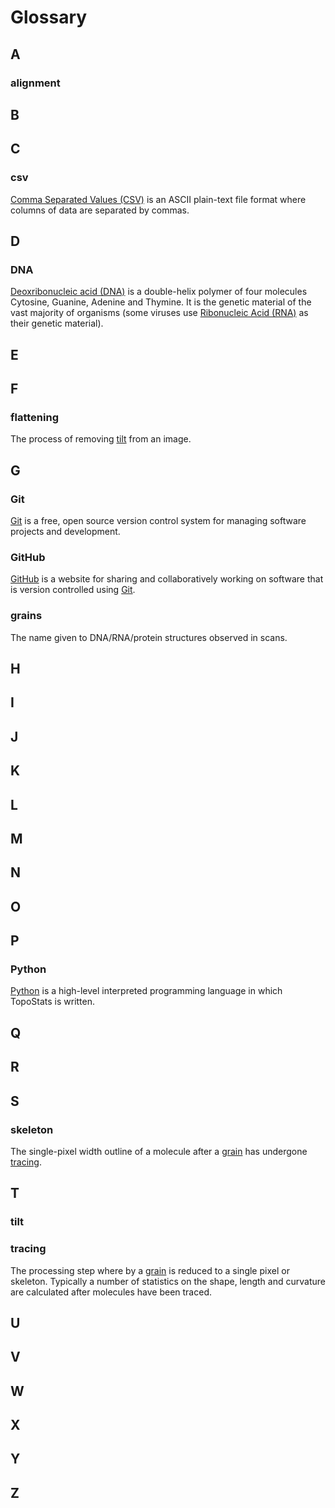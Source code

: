 # Glossary

## A

### alignment

## B

## C

### csv

[Comma Separated Values (CSV)](https://en.wikipedia.org/wiki/Comma-separated_values) is an ASCII plain-text file format
where columns of data are separated by commas.

## D

### DNA

[Deoxribonucleic acid (DNA)](https://en.wikipedia.org/wiki/DNA) is a double-helix polymer of four molecules Cytosine,
Guanine, Adenine and Thymine. It is the genetic material of the vast majority of organisms (some viruses use
[Ribonucleic Acid (RNA)](https://en.wikipedia.org/wiki/RNA) as their genetic material).

## E

## F

### flattening

The process of removing [tilt](#tilt) from an image.

## G

### Git

[Git](https://git-scm.com) is a free, open source version control system for managing software projects and development.

### GitHub

[GitHub](https://www.github.com) is a website for sharing and collaboratively working on software that is version
controlled using [Git](#git).

### grains

The name given to DNA/RNA/protein structures observed in scans.

## H

## I

## J

## K

## L

## M

## N

## O

## P

### Python

[Python](https://www.python.org/) is a high-level interpreted programming language in which TopoStats is written.

## Q

## R

## S

### skeleton

The single-pixel width outline of a molecule after a [grain](glossary#grain) has undergone [tracing](glossary#tracing).

## T

### tilt

### tracing

The processing step where by a [grain](glossary#grain) is reduced to a single pixel or skeleton. Typically a number of
statistics on the shape, length and curvature are calculated after molecules have been traced.

## U

## V

## W

## X

## Y

## Z
